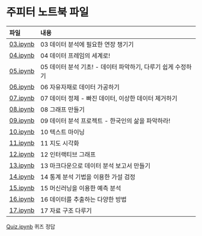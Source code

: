 # 주피터 노트북  파일

파일           | 내용
:------------- |:-------------
[03.ipynb](https://github.com/youngwoos/Doit_Python/blob/main/Notebook/03.ipynb) | 03 데이터 분석에 필요한 연장 챙기기
[04.ipynb](https://github.com/youngwoos/Doit_Python/blob/main/Notebook/04.ipynb) | 04 데이터 프레임의 세계로!
[05.ipynb](https://github.com/youngwoos/Doit_Python/blob/main/Notebook/05.ipynb) | 05 데이터 분석 기초! - 데이터 파악하기, 다루기 쉽게 수정하기
[06.ipynb](https://github.com/youngwoos/Doit_Python/blob/main/Notebook/06.ipynb) | 06 자유자재로 데이터 가공하기
[07.ipynb](https://github.com/youngwoos/Doit_Python/blob/main/Notebook/07.ipynb) | 07 데이터 정제 - 빠진 데이터, 이상한 데이터 제거하기
[08.ipynb](https://github.com/youngwoos/Doit_Python/blob/main/Notebook/08.ipynb) | 08 그래프 만들기
[09.ipynb](https://github.com/youngwoos/Doit_Python/blob/main/Notebook/09.ipynb) | 09 데이터 분석 프로젝트 - 한국인의 삶을 파악하라!
[10.ipynb](https://github.com/youngwoos/Doit_Python/blob/main/Notebook/10.ipynb) | 10 텍스트 마이닝
[11.ipynb](https://github.com/youngwoos/Doit_Python/blob/main/Notebook/11.ipynb) | 11 지도 시각화
[12.ipynb](https://github.com/youngwoos/Doit_Python/blob/main/Notebook/12.ipynb) | 12 인터랙티브 그래프
[13.ipynb](https://github.com/youngwoos/Doit_Python/blob/main/Notebook/13.ipynb) | 13 마크다운으로 데이터 분석 보고서 만들기
[14.ipynb](https://github.com/youngwoos/Doit_Python/blob/main/Notebook/14.ipynb) | 14 통계 분석 기법을 이용한 가설 검정
[15.ipynb](https://github.com/youngwoos/Doit_Python/blob/main/Notebook/15.ipynb) | 15 머신러닝을 이용한 예측 분석
[16.ipynb](https://github.com/youngwoos/Doit_Python/blob/main/Notebook/16.ipynb) | 16 데이터를 추출하는 다양한 방법
[17.ipynb](https://github.com/youngwoos/Doit_Python/blob/main/Notebook/17.ipynb) | 17 자료 구조 다루기
[Quiz.ipynb](https://github.com/youngwoos/Doit_Python/blob/main/Notebook/Quiz.ipynb) 퀴즈 정답
